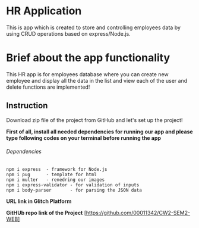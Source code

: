 # HR Application 

This is app which is created to store  and controlling  employees data by using CRUD operations based on express/Node.js.

# Brief about the app functionality

This HR app is for employees database where you can create new employee and display all the data in the list and view each of the user and delete functions are implemented!

## Instruction

Download zip file of the project from GitHub and let's set up the project!

 **First of all, install all needed dependencies for running our app and please type following codes on your terminal before running the app**
    
###### Dependencies

    npm i express  - framework for Node.js
    npm i pug      - template for html
    npm i multer   - renedring our images 
    npm i express-validator - for validation of inputs 
    npm i body-parser       - for parsing the JSON data 



**URL link in Glitch Platform**




**GitHUb repo link of the Project**
[https://github.com/00011342/CW2-SEM2-WEB]

